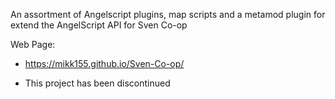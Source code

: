 An assortment of Angelscript plugins, map scripts and a metamod plugin for extend the AngelScript API for Sven Co-op

Web Page:
- https://mikk155.github.io/Sven-Co-op/


- This project has been discontinued
